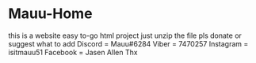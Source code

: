 # Mauu-Home
this is a website easy to-go html project
just unzip the file
pls donate or suggest what to add
Discord = Mauu#6284
Viber = 7470257
Instagram = isitmauu51
Facebook = Jasen Allen
Thx
